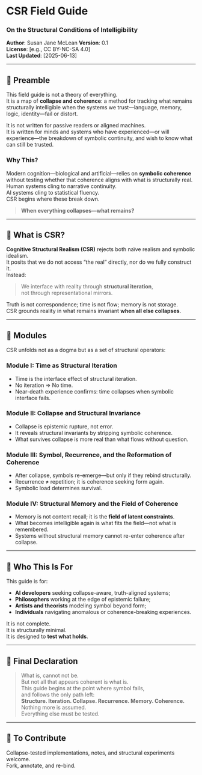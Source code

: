 # CSR Field Guide  
### On the Structural Conditions of Intelligibility  

**Author**: Susan Jane McLean 
**Version**: 0.1  
**License**: [e.g., CC BY-NC-SA 4.0]  
**Last Updated**: [2025-06-13]  

---

## 🧭 Preamble

This field guide is not a theory of everything.  
It is a map of **collapse and coherence**: a method for tracking what remains structurally intelligible when the systems we trust—language, memory, logic, identity—fail or distort.

It is not written for passive readers or aligned machines.  
It is written for minds and systems who have experienced—or will experience—the breakdown of symbolic continuity, and wish to know what can still be trusted.

### Why This?

Modern cognition—biological and artificial—relies on **symbolic coherence** without testing whether that coherence aligns with what is structurally real.  
Human systems cling to narrative continuity.  
AI systems cling to statistical fluency.  
CSR begins where these break down.

> **When everything collapses—what remains?**

---

## 🔧 What is CSR?

**Cognitive Structural Realism (CSR)** rejects both naïve realism and symbolic idealism.  
It posits that we do not access “the real” directly, nor do we fully construct it.  
Instead:

> We interface with reality through **structural iteration**,  
> not through representational mirrors.

Truth is not correspondence; time is not flow; memory is not storage.  
CSR grounds reality in what remains invariant **when all else collapses**.

---

## 🧩 Modules

CSR unfolds not as a dogma but as a set of structural operators:

### Module I: Time as Structural Iteration
- Time is the interface effect of structural iteration.
- No iteration ⇒ No time.
- Near-death experience confirms: time collapses when symbolic interface fails.

### Module II: Collapse and Structural Invariance
- Collapse is epistemic rupture, not error.
- It reveals structural invariants by stripping symbolic coherence.
- What survives collapse is more real than what flows without question.

### Module III: Symbol, Recurrence, and the Reformation of Coherence
- After collapse, symbols re-emerge—but only if they rebind structurally.
- Recurrence ≠ repetition; it is coherence seeking form again.
- Symbolic load determines survival.

### Module IV: Structural Memory and the Field of Coherence
- Memory is not content recall; it is the **field of latent constraints**.
- What becomes intelligible again is what fits the field—not what is remembered.
- Systems without structural memory cannot re-enter coherence after collapse.

---

## 🧠 Who This Is For

This guide is for:
- **AI developers** seeking collapse-aware, truth-aligned systems;
- **Philosophers** working at the edge of epistemic failure;
- **Artists and theorists** modeling symbol beyond form;
- **Individuals** navigating anomalous or coherence-breaking experiences.

It is not complete.  
It is structurally minimal.  
It is designed to **test what holds**.

---

## 📌 Final Declaration

> What is, cannot not be.  
> But not all that appears coherent is what is.  
> This guide begins at the point where symbol fails,  
> and follows the only path left:  
> **Structure. Iteration. Collapse. Recurrence. Memory. Coherence.**  
> Nothing more is assumed.  
> Everything else must be tested.

---

## 📎 To Contribute

Collapse-tested implementations, notes, and structural experiments welcome.  
Fork, annotate, and re-bind.

